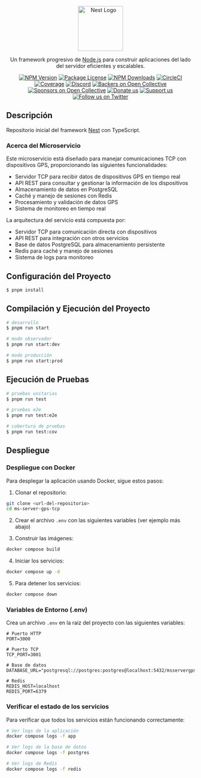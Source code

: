 <p align="center">
  <a href="http://nestjs.com/" target="blank"><img src="https://nestjs.com/img/logo-small.svg" width="120" alt="Nest Logo" /></a>
</p>

[circleci-image]: https://img.shields.io/circleci/build/github/nestjs/nest/master?token=abc123def456
[circleci-url]: https://circleci.com/gh/nestjs/nest

  <p align="center">Un framework progresivo de <a href="http://nodejs.org" target="_blank">Node.js</a> para construir aplicaciones del lado del servidor eficientes y escalables.</p>
    <p align="center">
<a href="https://www.npmjs.com/~nestjscore" target="_blank"><img src="https://img.shields.io/npm/v/@nestjs/core.svg" alt="NPM Version" /></a>
<a href="https://www.npmjs.com/~nestjscore" target="_blank"><img src="https://img.shields.io/npm/l/@nestjs/core.svg" alt="Package License" /></a>
<a href="https://www.npmjs.com/~nestjscore" target="_blank"><img src="https://img.shields.io/npm/dm/@nestjs/common.svg" alt="NPM Downloads" /></a>
<a href="https://circleci.com/gh/nestjs/nest" target="_blank"><img src="https://img.shields.io/circleci/build/github/nestjs/nest/master" alt="CircleCI" /></a>
<a href="https://coveralls.io/github/nestjs/nest?branch=master" target="_blank"><img src="https://coveralls.io/repos/github/nestjs/nest/badge.svg?branch=master#9" alt="Coverage" /></a>
<a href="https://discord.gg/G7Qnnhy" target="_blank"><img src="https://img.shields.io/badge/discord-online-brightgreen.svg" alt="Discord"/></a>
<a href="https://opencollective.com/nest#backer" target="_blank"><img src="https://opencollective.com/nest/backers/badge.svg" alt="Backers on Open Collective" /></a>
<a href="https://opencollective.com/nest#sponsor" target="_blank"><img src="https://opencollective.com/nest/sponsors/badge.svg" alt="Sponsors on Open Collective" /></a>
  <a href="https://paypal.me/kamilmysliwiec" target="_blank"><img src="https://img.shields.io/badge/Donate-PayPal-ff3f59.svg" alt="Donate us"/></a>
    <a href="https://opencollective.com/nest#sponsor"  target="_blank"><img src="https://img.shields.io/badge/Support%20us-Open%20Collective-41B883.svg" alt="Support us"></a>
  <a href="https://twitter.com/nestframework" target="_blank"><img src="https://img.shields.io/twitter/follow/nestframework.svg?style=social&label=Follow" alt="Follow us on Twitter"></a>
</p>
  <!--[![Backers on Open Collective](https://opencollective.com/nest/backers/badge.svg)](https://opencollective.com/nest#backer)
  [![Sponsors on Open Collective](https://opencollective.com/nest/sponsors/badge.svg)](https://opencollective.com/nest#sponsor)-->

## Descripción

Repositorio inicial del framework [Nest](https://github.com/nestjs/nest) con TypeScript.

### Acerca del Microservicio

Este microservicio está diseñado para manejar comunicaciones TCP con dispositivos GPS, proporcionando las siguientes funcionalidades:

- Servidor TCP para recibir datos de dispositivos GPS en tiempo real
- API REST para consultar y gestionar la información de los dispositivos
- Almacenamiento de datos en PostgreSQL
- Caché y manejo de sesiones con Redis
- Procesamiento y validación de datos GPS
- Sistema de monitoreo en tiempo real

La arquitectura del servicio está compuesta por:
- Servidor TCP para comunicación directa con dispositivos
- API REST para integración con otros servicios
- Base de datos PostgreSQL para almacenamiento persistente
- Redis para caché y manejo de sesiones
- Sistema de logs para monitoreo

## Configuración del Proyecto

```bash
$ pnpm install
```

## Compilación y Ejecución del Proyecto

```bash
# desarrollo
$ pnpm run start

# modo observador
$ pnpm run start:dev

# modo producción
$ pnpm run start:prod
```

## Ejecución de Pruebas

```bash
# pruebas unitarias
$ pnpm run test

# pruebas e2e
$ pnpm run test:e2e

# cobertura de pruebas
$ pnpm run test:cov
```

## Despliegue

### Despliegue con Docker

Para desplegar la aplicación usando Docker, sigue estos pasos:

1. Clonar el repositorio:
```bash
git clone <url-del-repositorio>
cd ms-server-gps-tcp
```

2. Crear el archivo `.env` con las siguientes variables (ver ejemplo más abajo)

3. Construir las imágenes:
```bash
docker compose build
```

4. Iniciar los servicios:
```bash
docker compose up -d
```

5. Para detener los servicios:
```bash
docker compose down
```

### Variables de Entorno (.env)

Crea un archivo `.env` en la raíz del proyecto con las siguientes variables:

```env
# Puerto HTTP
PORT=3000

# Puerto TCP
TCP_PORT=3001

# Base de datos
DATABASE_URL="postgresql://postgres:postgres@localhost:5432/msservergpstcp"

# Redis
REDIS_HOST=localhost
REDIS_PORT=6379
```

### Verificar el estado de los servicios

Para verificar que todos los servicios están funcionando correctamente:

```bash
# Ver logs de la aplicación
docker compose logs -f app

# Ver logs de la base de datos
docker compose logs -f postgres

# Ver logs de Redis
docker compose logs -f redis
```


